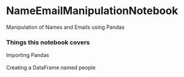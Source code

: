 # NameEmailManipulationNotebook

Manipulation of Names and Emails using Pandas
### Things this notebook covers
Importing Pandas<br/><br/>
Creating a DataFrame named people


